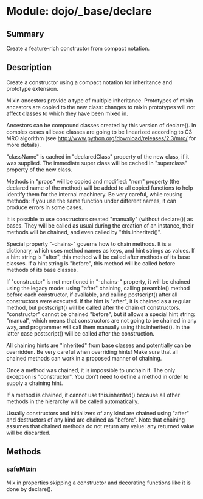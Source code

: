 # Module: dojo/_base/declare

## Summary

Create a feature-rich constructor from compact notation.
## Description

Create a constructor using a compact notation for inheritance and
prototype extension.

Mixin ancestors provide a type of multiple inheritance.
Prototypes of mixin ancestors are copied to the new class:
changes to mixin prototypes will not affect classes to which
they have been mixed in.

Ancestors can be compound classes created by this version of
declare(). In complex cases all base classes are going to be
linearized according to C3 MRO algorithm
(see http://www.python.org/download/releases/2.3/mro/ for more
details).

"className" is cached in "declaredClass" property of the new class,
if it was supplied. The immediate super class will be cached in
"superclass" property of the new class.

Methods in "props" will be copied and modified: "nom" property
(the declared name of the method) will be added to all copied
functions to help identify them for the internal machinery. Be
very careful, while reusing methods: if you use the same
function under different names, it can produce errors in some
cases.

It is possible to use constructors created "manually" (without
declare()) as bases. They will be called as usual during the
creation of an instance, their methods will be chained, and even
called by "this.inherited()".

Special property "-chains-" governs how to chain methods. It is
a dictionary, which uses method names as keys, and hint strings
as values. If a hint string is "after", this method will be
called after methods of its base classes. If a hint string is
"before", this method will be called before methods of its base
classes.

If "constructor" is not mentioned in "-chains-" property, it will
be chained using the legacy mode: using "after" chaining,
calling preamble() method before each constructor, if available,
and calling postscript() after all constructors were executed.
If the hint is "after", it is chained as a regular method, but
postscript() will be called after the chain of constructors.
"constructor" cannot be chained "before", but it allows
a special hint string: "manual", which means that constructors
are not going to be chained in any way, and programmer will call
them manually using this.inherited(). In the latter case
postscript() will be called after the construction.

All chaining hints are "inherited" from base classes and
potentially can be overridden. Be very careful when overriding
hints! Make sure that all chained methods can work in a proposed
manner of chaining.

Once a method was chained, it is impossible to unchain it. The
only exception is "constructor". You don't need to define a
method in order to supply a chaining hint.

If a method is chained, it cannot use this.inherited() because
all other methods in the hierarchy will be called automatically.

Usually constructors and initializers of any kind are chained
using "after" and destructors of any kind are chained as
"before". Note that chaining assumes that chained methods do not
return any value: any returned value will be discarded.

## Methods

### safeMixin
Mix in properties skipping a constructor and decorating functions
like it is done by declare().

